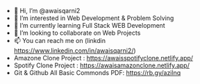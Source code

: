 - 👋 Hi, I’m @awaisqarni2
- 👀 I’m interested in Web Development & Problem Solving
- 🌱 I’m currently learning Full Stack WEB Development
- 💞️ I’m looking to collaborate on Web Projects
- 📫 You can reach me on (linkdin https://www.linkedin.com/in/awaisqarni2/)
- Amazone Clone Project : https://awaisspotifyclone.netlify.app/
- Spotify Clone Project : https://awaisamazonclone.netlify.app/
- Git & Github All Basic Commonds PDF: https://rb.gy/azilnq

